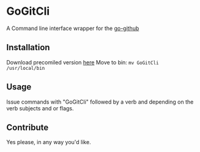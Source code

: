# GoGitCli
A Command line interface wrapper for the [go-github](https://github.com/google/go-github)

## Installation
Download precomiled version [here](https://github.com/FenwickElliott/GoGitCli/raw/master/GoGitCli)
Move to bin: `mv GoGitCli /usr/local/bin`

## Usage
Issue commands with "GoGitCli" followed by a verb and depending on the verb subjects and or flags.

## Contribute
Yes please, in any way you'd like.